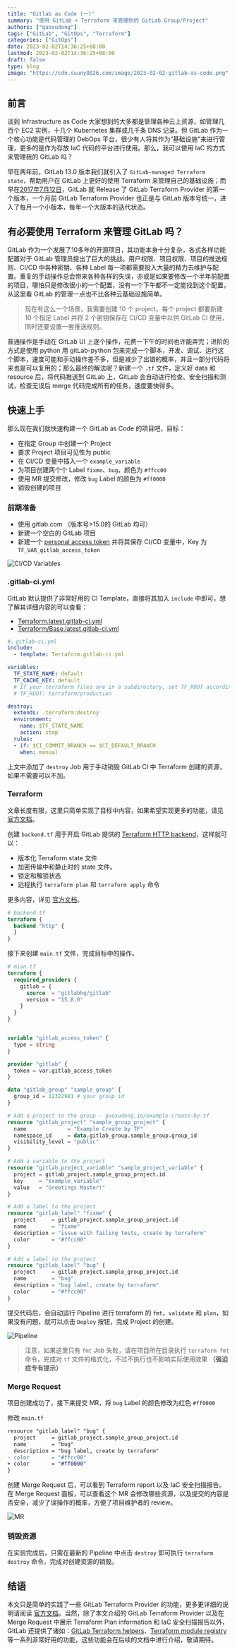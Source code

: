 ```yaml
---
title: "Gitlab as Code (一)"
summary: "使用 GitLab + Terraform 来管理你的 GitLab Group/Project"
authors: ["guoxudong"]
tags: ["GitLab", "GitOps", "Terraform"]
categories: ["GitOps"]
date: 2023-02-02T14:36:25+08:00
lastmod: 2023-02-02T14:36:25+08:00
draft: false
type: blog
image: "https://cdn.suuny0826.com/image/2023-02-02-gitlab-as-code.png"
---
```

## 前言

谈到 Infrastructure as Code 大家想到的大多都是管理各种云上资源，如管理几百个 EC2 实例，十几个 Kubernetes 集群或几千条 DNS 记录。但 GitLab 作为一个核心功能是代码管理的 DebOps 平台，很少有人将其作为“基础设施”来进行管理，更多的是作为存放 IaC 代码的平台进行使用。那么，我可以使用 IaC 的方式来管理我的 GitLab 吗？

早在两年前，GitLab 13.0 版本我们就引入了 `GitLab-managed Terraform state`，帮助用户在 GitLab 上更好的使用 Terraform 来管理自己的基础设施；而早在[2017年7月12日](https://gitlab.com/gitlab-org/terraform-provider-gitlab/-/tags/v0.1.0)，GitLab 就 Release 了 GitLab Terraform Provider 的第一个版本，一个月前 GitLab Terraform Provider 也正是与 GitLab 版本号统一，进入了每月一个小版本，每年一个大版本的迭代状态。

## 有必要使用 Terraform 来管理 GitLab 吗？

GitLab 作为一个发展了10多年的开源项目，其功能本身十分复杂，各式各样功能配置对于 GitLab 管理员提出了巨大的挑战。用户权限、项目权限、项目的推送规则、CI/CD 中各种密钥、各种 Label 每一项都需要投入大量的精力去维护与配置。重复的手动操作总会带来各种各样的失误，亦或是如果要修改一个半年前配置的项目，哪怕只是修改很小的一个配置，没有一个下午都不一定能找到这个配置，从这里看 GitLab 的管理一点也不比各种云基础设施简单。

>现在有这么一个场景，我需要创建 10 个 project，每个 project 都要新建 10 个指定 Label 并将 2 个密钥保存在 CI/CD 变量中以供 GitLab CI 使用，同时还要设置一套推送规则。

普通操作是手动在 GitLab UI 上逐个操作，花费一下午的时间也许能弄完；进阶的方式是使用 python 用 gitLab-python 包来完成一个脚本，开发、调试、运行这个脚本，速度可能和手动操作差不多，但是减少了出错的概率，并且一部分代码将来也是可以复用的；那么最终的解法呢？新建一个 `.tf` 文件，定义好 data 和 resource 后，将代码推送到 GitLab 上，GitLab 会自动进行检查、安全扫描和测试，检查无误后 merge 代码完成所有的任务，速度要快得多。

## 快速上手

那么现在我们就快速构建一个 GitLab as Code 的项目吧，目标：

- 在指定 Group 中创建一个 Project
- 要求 Project 项目可见性为 public
- 在 CI/CD 变量中插入一个 `example_variable`
- 为项目创建两个个 Label `fixme`、`bug`，颜色为 `#ffcc00`
- 使用 MR 提交修改，修改 `bug` Label 的颜色为 `#ff0000`
- 销毁创建的项目

### 前期准备

- 使用 gitlab.com （版本号>15.0的 GitLab 均可）
- 新建一个空白的 GitLab 项目
- 新建一个 [personal access token](https://gitlab.com/-/profile/personal_access_tokens) 并将其保存 CI/CD 变量中，Key 为 `TF_VAR_gitlab_access_token`

![CI/CD Variables](https://cdn.suuny0826.com/image/2023-02-02-20230202155550.png)

### .gitlab-ci.yml

GitLab 默认提供了非常好用的 CI Template，直接将其加入 `include` 中即可，想了解其详细内容的可以查看：
- [Terraform.latest.gitlab-ci.yml](https://gitlab.com/gitlab-org/gitlab/-/blob/master/lib/gitlab/ci/templates/Terraform.latest.gitlab-ci.yml)
- [Terraform/Base.latest.gitlab-ci.yml](https://gitlab.com/gitlab-org/gitlab/-/blob/master/lib/gitlab/ci/templates/Terraform/Base.latest.gitlab-ci.yml)

```yaml
#。gitlab-ci.yml
include:
  - template: Terraform.gitlab-ci.yml

variables:
  TF_STATE_NAME: default
  TF_CACHE_KEY: default
  # If your terraform files are in a subdirectory, set TF_ROOT accordingly. For example:
  # TF_ROOT: terraform/production

destroy:
  extends: .terraform:destroy
  environment:
    name: $TF_STATE_NAME
    action: stop
  rules:
  - if: $CI_COMMIT_BRANCH == $CI_DEFAULT_BRANCH
    when: manual
```

上文中添加了 `destroy` Job 用于手动销毁 GitLab CI 中 Terraform 创建的资源，如果不需要可以不加。

### Terraform

文章长度有限，这里只简单实现了目标中内容，如果希望实现更多的功能，请见 [官方文档](https://registry.terraform.io/providers/gitlabhq/gitlab/latest/docs)。

创建 `backend.tf` 用于开启 GitLab 提供的 [Terraform HTTP backend](https://developer.hashicorp.com/terraform/language/settings/backends/http)，这样就可以：

- 版本化 Terraform state 文件
- 加密传输中和静止时的 state 文件。
- 锁定和解锁状态
- 远程执行 `terraform plan` 和 `terraform apply` 命令

更多内容，详见 [官方文档](https://docs.gitlab.com/ee/user/infrastructure/iac/terraform_state.html)。

```tf
# backend.tf
terraform {
  backend "http" {
  }
}
```

接下来创建 `main.tf` 文件，完成目标中的操作。

```tf
# mian.tf
terraform {
  required_providers {
    gitlab = {
      source  = "gitlabhq/gitlab"
      version = "15.8.0"
    }
  }
}


variable "gitlab_access_token" {
  type = string
}

provider "gitlab" {
  token = var.gitlab_access_token
}

data "gitlab_group" "sample_group" {
  group_id = 12322981 # your group id
}

# Add a project to the group - guoxudong.io/example-create-by-tf
resource "gitlab_project" "sample_group_project" {
  name             = "Example Create by TF"
  namespace_id     = data.gitlab_group.sample_group.group_id
  visibility_level = "public"
}

# Add a variable to the project
resource "gitlab_project_variable" "sample_project_variable" {
  project = gitlab_project.sample_group_project.id
  key     = "example_variable"
  value   = "Greetings Master!"
}

# Add a label to the project
resource "gitlab_label" "fixme" {
  project     = gitlab_project.sample_group_project.id
  name        = "fixme"
  description = "issue with failing tests, create by terraform"
  color       = "#ffcc00"
}

# Add a label to the project
resource "gitlab_label" "bug" {
  project     = gitlab_project.sample_group_project.id
  name        = "bug"
  description = "bug label, create by terraform"
  color       = "#ffcc00"
}
```

提交代码后，会自动运行 Pipeline 进行 terraform 的 `fmt`，`validate` 和 `plan`，如果没有问题，就可以点击 `Deploy` 按钮，完成 Project 的创建。

![Pipeline](https://cdn.suuny0826.com/image/2023-02-02-20230202164203.png)

> 注意，如果这里只有 `fmt` Job 失败，请在项目所在目录执行 `terraform fmt` 命令，完成对 `tf` 文件的格式化，不过不执行也不影响实际使用效果 **（强迫症专有提示）**

### Merge Request

项目创建成功了，接下来提交 MR，将 `bug` Label 的颜色修改为红色 `#ff0000`

修改 `main.tf`

```diff
resource "gitlab_label" "bug" {
  project     = gitlab_project.sample_group_project.id
  name        = "bug"
  description = "bug label, create by terraform"
- color       = "#ffcc00"
+ color       = "#ff0000"
}
```

创建 Merge Request 后，可以看到 Terraform report 以及 IaC 安全扫描报告。在 Merge Request 面板，可以查看这个 MR 会修改哪些资源，以及提交的内容是否安全，减少了误操作的概率，方便了项目维护者的 review。

![MR](https://cdn.suuny0826.com/image/2023-02-02-20230202170752.png)

### 销毁资源

在实验完成后，只需在最新的 Pipeline 中点击 `destroy` 即可执行 `terraform destroy` 命令，完成对创建资源的销毁。

## 结语

本文只是简单的实践了一些 GitLab Terraform Provider 的功能，更多更详细的说明请阅读 [官方文档](https://registry.terraform.io/providers/gitlabhq/gitlab/latest/docs)。当然，除了本文介绍的 GitLab Terraform Provider 以及在 Merge Request 中展示 Terraform Plan information 和 IaC 安全扫描报告以外，GitLab 还提供了诸如：[GitLab Terraform helpers](https://docs.gitlab.com/ee/user/infrastructure/iac/gitlab_terraform_helpers.html)、[Terraform module registry](https://docs.gitlab.com/ee/user/packages/terraform_module_registry/index.html) 等一系列非常好用的功能，这些功能会在后续的文档中进行介绍，敬请期待。
